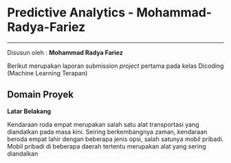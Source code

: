 # Predictive Analytics - Mohammad-Radya-Fariez
--------------------------------------------------
Disusun oleh : **Mohammad Radya Fariez**

Berikut merupakan laporan submission _project_ pertama pada kelas Dicoding (Machine Learning Terapan)

**Domain Proyek**
--------------------------------------------------
**Latar Belakang**

Kendaraan roda empat merupakan salah satu alat transportasi yang diandalkan pada masa kini. Seiring berkembangnya zaman, kendaraan beroda empat lahir dengan beberapa jenis opsi, salah satunya mobil pribadi. Mobil pribadi di beberapa daerah tertentu merupakan alat yang sering diandalkan
